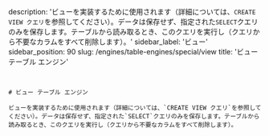 description: 'ビューを実装するために使用されます（詳細については、`CREATE VIEW
  クエリ`を参照してください）。データは保存せず、指定された`SELECT`クエリのみを保存します。テーブルから読み取るとき、このクエリを実行し（クエリから不要なカラムをすべて削除します）。'
sidebar_label: 'ビュー'
sidebar_position: 90
slug: /engines/table-engines/special/view
title: 'ビュー テーブル エンジン'
```


# ビュー テーブル エンジン

ビューを実装するために使用されます（詳細については、`CREATE VIEW クエリ`を参照してください）。データは保存せず、指定された`SELECT`クエリのみを保存します。テーブルから読み取るとき、このクエリを実行し（クエリから不要なカラムをすべて削除します）。
